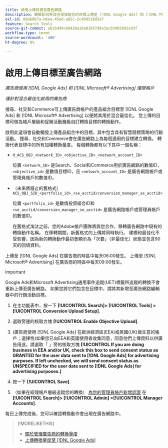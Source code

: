 ```yaml
---
title: 啟用上傳目標至廣告網路
description: 瞭解如何將混合投資組合的目標上傳至 [!DNL Google Ads] 和 [!DNL Microsoft® Advertising].
exl-id: 09ab0b7a-b6ea-45ad-a82c-2c40d518d2e7
feature: Search Tools
source-git-commit: a61bdd9c68420a16a01057d8a3ac03d659d2ad3f
workflow-type: tm+mt
source-wordcount: '406'
ht-degree: 0%

---
```


# 啟用上傳目標至廣告網路

*廣告商使用 [!DNL Google Ads] 和 [!DNL Microsoft® Advertising] 僅限帳戶*

*僅針對混合最佳化啟用的廣告商*

搜尋、社交和Commerce可上傳廣告商帳戶的產品組合目標至 [!DNL Google Ads] 和 [!DNL Microsoft® Advertising] 以便將其用於混合最佳化。 您上傳的目標可做為帳戶層級和促銷活動層級自訂轉換目標的轉換動作。

啟用此選項會自動觸發上傳產品組合中的目標，其中包含具有智慧競標策略的行銷活動。 搜尋、社交和Commerce會在廣告網路上為每個適用的目標建立轉換。 轉換代表目標中的所有加權轉換量度。 每個轉換都有以下其中一個名稱：

* `O_ACS_OBJ_<network_ID>_<objective_ID>_<network_account_ID>`

  位置 `<network_ID>` 是Search、Social和Commerce用於廣告網路的數值ID， `<objective_id>` 是數值目標ID，且 `<network_account_ID>` 是廣告網路帳戶或管理員帳戶的數值ID。

* （未來將廢止的舊格式） `ACS_OBJ_SID_<portfolio_id>_<se_acctid/conversion_manager_se_acctid>`

  位置 `<portfolio_id>` 是數值投資組合ID和 `<se_acctid/conversion_manager_se_acctid>` 是廣告網路帳戶或管理員帳戶的數值ID。

  在舊格式淘汰之前，您的Adobe帳戶團隊將與您合作，移轉廣告網路中現有的轉換動作名稱。 在移轉期間，新舊格式的上傳將同時執行。 建模和最佳化不受影響，因為新的轉換動作最初會顯示為「次要」（非最佳化）狀態並包含90天的回填資料。

上傳至 [!DNL Google Ads] 在廣告商的時區中每天06:00發生。 上傳至 [!DNL Microsoft® Advertising] 在廣告商的時區中每天09:00發生。

>[!IMPORTANT]
>
>Google Ads和Microsoft Advertising通用事件追蹤(UET)標籤所追蹤的轉換不會重新上傳至廣告網路。 如果您將它們包含在目標中，請將其新增至廣告網路編輯器中的行銷活動目標。

<!--
>[!IMPORTANT]
>
>Objectives for hybrid portfolios may include conversion goals from multiple ad networks and other types of conversion metrics. However, the individual campaigns in the portfolio can't include conversion goals that aren't included in the portfolio's objective; using additional conversion goals may impact portfolio performance.
-->

<!-- Can conversions from events triggered on other ad networks be included in the portfolio (and just be ignored)? -->

1. 在主功能表中，按一下 **[!UICONTROL Search]> [!UICONTROL Tools] >[!UICONTROL Conversion Upload Setup]**.

1. 選取旁邊的核取方塊 **[!UICONTROL Enable Objective Upload]**.

1. (廣告商使用 [!DNL Google Ads] 在歐洲經濟區(EEA)或英國(UK)做生意的帳戶；選擇性)如果您已向EEA和英國使用者收集同意，同意他們上傳資料以供廣告用途，請選取「 」旁的核取方塊 **[!UICONTROL If you are doing business in EEA and/or UK, check this box to send consent status as GRANTED for the user data sent to [!DNL Google Ads] for advertising purposes. If left unchecked, we will send consent status as UNSPECIFIED for the user data sent to [!DNL Google Ads] for advertising purposes.]**

1. 按一下 **[!UICONTROL Save]**.

1. （如果在經理帳戶層級追蹤您的轉換） [為您的管理員帳戶新增認證](/help/search-social-commerce/admin/manager-accounts.md) 在 **[!UICONTROL Search]> [!UICONTROL Admin] >[!UICONTROL Manager Accounts]**.

每日上傳完成後，您可以確認轉換動作會出現在廣告網路中。

>[!MORELIKETHIS]
>
>* [關於管理廣告商的轉換量度](/help/search-social-commerce/admin/conversion-metrics/conversion-metric-about.md)
>* [上傳轉換量度至 [!DNL Google Ads]](conversion-metrics-upload-to-google.md)
